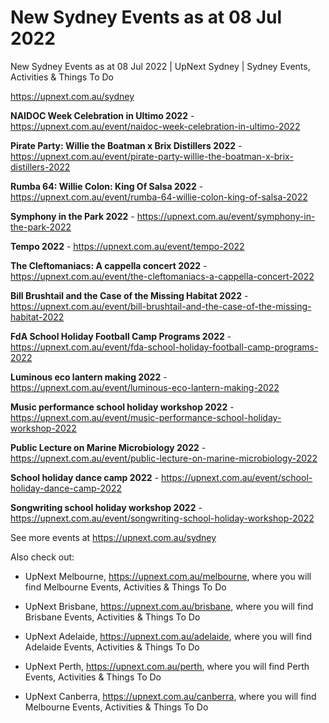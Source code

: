 # New Sydney Events as at 08 Jul 2022
New Sydney Events as at 08 Jul 2022 | UpNext Sydney | Sydney Events, Activities &amp; Things To Do

https://upnext.com.au/sydney


**NAIDOC Week Celebration in Ultimo 2022** - https://upnext.com.au/event/naidoc-week-celebration-in-ultimo-2022

**Pirate Party: Willie the Boatman x Brix Distillers 2022** - https://upnext.com.au/event/pirate-party-willie-the-boatman-x-brix-distillers-2022

**Rumba 64: Willie Colon: King Of Salsa 2022** - https://upnext.com.au/event/rumba-64-willie-colon-king-of-salsa-2022

**Symphony in the Park 2022** - https://upnext.com.au/event/symphony-in-the-park-2022

**Tempo 2022** - https://upnext.com.au/event/tempo-2022

**The Cleftomaniacs: A cappella concert 2022** - https://upnext.com.au/event/the-cleftomaniacs-a-cappella-concert-2022

**Bill Brushtail and the Case of the Missing Habitat 2022** - https://upnext.com.au/event/bill-brushtail-and-the-case-of-the-missing-habitat-2022

**FdA School Holiday Football Camp Programs 2022** - https://upnext.com.au/event/fda-school-holiday-football-camp-programs-2022

**Luminous eco lantern making 2022** - https://upnext.com.au/event/luminous-eco-lantern-making-2022

**Music performance school holiday workshop 2022** - https://upnext.com.au/event/music-performance-school-holiday-workshop-2022

**Public Lecture on Marine Microbiology 2022** - https://upnext.com.au/event/public-lecture-on-marine-microbiology-2022

**School holiday dance camp 2022** - https://upnext.com.au/event/school-holiday-dance-camp-2022

**Songwriting school holiday workshop 2022** - https://upnext.com.au/event/songwriting-school-holiday-workshop-2022



See more events at https://upnext.com.au/sydney


Also check out:

* UpNext Melbourne, https://upnext.com.au/melbourne, where you will find Melbourne Events, Activities & Things To Do

* UpNext Brisbane, https://upnext.com.au/brisbane, where you will find Brisbane Events, Activities & Things To Do

* UpNext Adelaide, https://upnext.com.au/adelaide, where you will find Adelaide Events, Activities & Things To Do

* UpNext Perth, https://upnext.com.au/perth, where you will find Perth Events, Activities & Things To Do

* UpNext Canberra, https://upnext.com.au/canberra, where you will find Melbourne Events, Activities & Things To Do